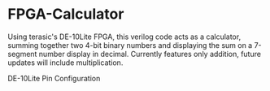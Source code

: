 # FPGA-Calculator
Using terasic's DE-10Lite FPGA, this verilog code acts as a calculator, summing together two 4-bit binary numbers and displaying the sum on a 7-segment number display in decimal.
Currently features only addition, future updates will include multiplication.

DE-10Lite Pin Configuration

